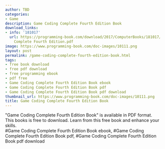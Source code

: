 ```yaml
---
author: TBD
categories:
- Game
description: Game Coding Complete Fourth Edition Book
download_links:
- info: '181017'
  url: https://programming-book.com/download/2017/ComputerBooks/181017/Game Coding
    Complete Fourth Edition.pdf
image: https://www.programming-book.com/doc-images/10111.png
layout: post
permalink: /game-coding-complete-fourth-edition-book.html
tags:
- free book download
- free pdf download
- free programming ebook
- pdf free
- Game Coding Complete Fourth Edition Book ebook
- Game Coding Complete Fourth Edition Book pdf
- Game Coding Complete Fourth Edition Book pdf download
thumbnail_url: https://www.programming-book.com/doc-images/10111.png
title: Game Coding Complete Fourth Edition Book
---
```


 
<div class="item-desc text-justify">
  "Game Coding Complete Fourth Edition Book" is available in PDF format. This books is free to download. Learn from this free book and enhance your skills.
  <br>
  #Game Coding Complete Fourth Edition Book ebook, #Game Coding Complete Fourth Edition Book pdf, #Game Coding Complete Fourth Edition Book pdf download
</div>